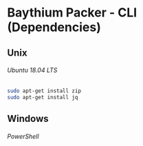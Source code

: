 # Baythium Packer - CLI (Dependencies)

## Unix

###### Ubuntu 18.04 LTS

```bash
sudo apt-get install zip
sudo apt-get install jq
```

## Windows

###### PowerShell